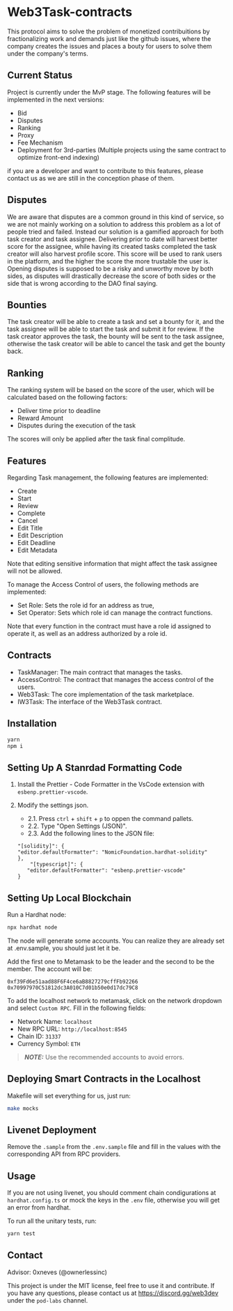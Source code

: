 # Web3Task-contracts

This protocol aims to solve the problem of monetized contribuitions by fractionalizing work and demands just like the github issues, where the company creates the issues and places a bouty for users to solve them under the company's terms.

## Current Status

Project is currently under the MvP stage. The following features will be implemented in the next versions:

-   Bid
-   Disputes
-   Ranking
-   Proxy
-   Fee Mechanism
-   Deployment for 3rd-parties (Multiple projects using the same contract to optimize front-end indexing)

if you are a developer and want to contribute to this features, please contact us as we are still in the conception phase of them.

## Disputes

We are aware that disputes are a common ground in this kind of service, so we are not mainly working on a solution to address this problem as a lot of people tried and failed. Instead our solution is a gamified approach for both task creator and task assignee. Delivering prior to date will harvest better score for the assignee, while having its created tasks completed the task creator will also harvest profile score. This score will be used to rank users in the platform, and the higher the score the more trustable the user is. Opening disputes is supposed to be a risky and unworthy move by both sides, as disputes will drastically decrease the score of both sides or the side that is wrong according to the DAO final saying.

## Bounties

The task creator will be able to create a task and set a bounty for it, and the task assignee will be able to start the task and submit it for review. If the task creator approves the task, the bounty will be sent to the task assignee, otherwise the task creator will be able to cancel the task and get the bounty back.

## Ranking

The ranking system will be based on the score of the user, which will be calculated based on the following factors:

-   Deliver time prior to deadline
-   Reward Amount
-   Disputes during the execution of the task

The scores will only be applied after the task final complitude.

## Features

Regarding Task management, the following features are implemented:

-   Create
-   Start
-   Review
-   Complete
-   Cancel
-   Edit Title
-   Edit Description
-   Edit Deadline
-   Edit Metadata

Note that editing sensitive information that might affect the task assignee will not be allowed.

To manage the Access Control of users, the following methods are implemented:

-   Set Role: Sets the role id for an address as true,
-   Set Operator: Sets which role id can manage the contract functions.

Note that every function in the contract must have a role id assigned to operate it, as well as an address authorized by a role id.

## Contracts

-   TaskManager: The main contract that manages the tasks.
-   AccessControl: The contract that manages the access control of the users.
-   Web3Task: The core implementation of the task marketplace.
-   IW3Task: The interface of the Web3Task contract.

## Installation

```bash
yarn
npm i
```

## Setting Up A Stanrdad Formatting Code

1. Install the Prettier - Code Formatter in the VsCode extension with `esbenp.prettier-vscode`.

2. Modify the settings json.
   - 2.1. Press `ctrl` + `shift` + `p` to oppen the command pallets.
   - 2.2. Type "Open Settings (JSON)".
   - 2.3. Add the following lines to the JSON file:
    ```
   "[solidity]": {
    "editor.defaultFormatter": "NomicFoundation.hardhat-solidity"
   },
        "[typescript]": {
       "editor.defaultFormatter": "esbenp.prettier-vscode"
   }
    ```
## Setting Up Local Blockchain

Run a Hardhat node:

```bash
npx hardhat node
```

The node will generate some accounts. You can realize they are already set at .env.sample, you should just let it be.

Add the first one to Metamask to be the leader and the second to be the member. The account will be:

```
0xf39Fd6e51aad88F6F4ce6aB8827279cffFb92266
0x70997970C51812dc3A010C7d01b50e0d17dc79C8
```

To add the localhost network to metamask, click on the network dropdown and select `Custom RPC`. Fill in the following fields:

-   Network Name: `localhost`
-   New RPC URL: `http://localhost:8545`
-   Chain ID: `31337`
-   Currency Symbol: `ETH`

> **_NOTE:_** Use the recommended accounts to avoid errors.

## Deploying Smart Contracts in the Localhost

Makefile will set everything for us, just run:

```bash
make mocks
```

## Livenet Deployment

Remove the `.sample` from the `.env.sample` file and fill in the values with the corresponding API from RPC providers.

## Usage

If you are not using livenet, you should comment chain condigurations at `hardhat.config.ts` or mock the keys in the `.env` file, otherwise you will get an error from hardhat.

To run all the unitary tests, run:

```bash
yarn test
```

## Contact

Advisor: 0xneves (@ownerlessinc)

This project is under the MIT license, feel free to use it and contribute. If you have any questions, please contact us at https://discord.gg/web3dev under the `pod-labs` channel.
